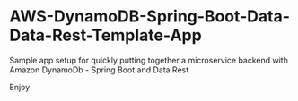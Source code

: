 # AWS-DynamoDB-Spring-Boot-Data-Data-Rest-Template-App

Sample app setup for quickly putting together a microservice backend with Amazon DynamoDb - Spring Boot and Data Rest

Enjoy

